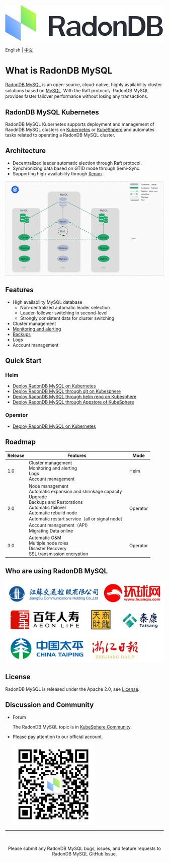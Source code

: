 ![](docs/images/logo_radondb-mysql.png) <br>

English | [中文](README_zh.md) 

# What is RadonDB MySQL

[RadonDB MySQL](https://github.com/radondb/radondb-mysql-kubernetes) is an open-source, cloud-native, highly availability cluster solutions based on [MySQL](https://MySQL.org). With the Raft protocol，RadonDB MySQL provides faster failover performance without losing any transactions.

## RadonDB MySQL Kubernetes

RadonDB MySQL Kubernetes supports deployment and management of RaodnDB MySQL clusters on [Kubernetes](https://kubernetes.io) or [KubeShpere](https://kubesphere.com.cn) and automates tasks related to operating a RadonDB MySQL cluster.

## Architecture

- Decentralized leader automatic election through Raft protocol.
- Synchronizing data based on GTID mode through Semi-Sync.
- Supporting high-availability through [Xenon](https://github.com/radondb/xenon.git).

![](docs/images/radondb-mysql_Architecture.png)

## Features

- High availability MySQL database
    - Non-centralized automatic leader selection
    - Leader-follower switching in second-level
    - Strongly consistent data for cluster switching
- Cluster management
- [Monitoring and alerting](docs/deploy_monitoring.md)
- [Backups](docs/deploy_backup_restore_s3.md)
- Logs
- Account management

## Quick Start

### Helm

- [Deploy RadonDB MySQL on Kubernetes](docs/kubernetes/deploy_radondb-mysql_on_kubernetes.md)
- [Deploy RadonDB MySQL through git on Kubesphere](docs/kubesphere/deploy_radondb-mysql_on_kubesphere.md)
- [Deploy RadonDB MySQL through helm repo on Kubesphere](docs/kubesphere/deploy_radondb-mysql_on_kubesphere_repo.md)
- [Deploy RadonDB MySQL through Appstore of KubeSphere](docs/kubesphere/deploy_radondb-mysql_on_kubesphere_appstore.md)

### Operator

- [Deploy RadonDB MySQL on Kubernetes](docs/kubernetes/deploy_radondb-mysql_operator_on_k8s.md)

## Roadmap

| Release | Features  | Mode |
|------|--------|--------|
| 1.0 | Cluster management <br> Monitoring and alerting <br> Logs <br> Account management | Helm |
| 2.0 | Node management <br> Automatic expansion and shrinkage capacity <br> Upgrade <br> Backups and Restorations <br> Automatic failover <br> Automatic rebuild node <br> Automatic restart service（all or signal node）<br> Account management（API）<br> Migrating Data online | Operator |
| 3.0 | Automatic O&M <br> Multiple node roles <br> Disaster Recovery <br> SSL transmission encryption  | Operator |

## Who are using RadonDB MySQL

![](docs/images/users.png)

## License

RadonDB MySQL is released under the Apache 2.0, see [License](./LICENSE).

## Discussion and Community

- Forum

    The RadonDB MySQL topic is in [KubeSphere Community](https://kubesphere.com.cn/forum/t/radondb).

- Please pay attention to our official account.

  ![](docs/images/vx_code_258.jpg)

---
<p align="center">
<br/><br/>
Please submit any RadonDB MySQL bugs, issues, and feature requests to RadonDB MySQL GitHub Issue.
<br/>
</a>
</p>
